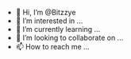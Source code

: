 - 👋 Hi, I’m @Bitzzye
- 👀 I’m interested in ...
- 🌱 I’m currently learning ...
- 💞️ I’m looking to collaborate on ...
- 📫 How to reach me ...

<!---
Bitzzye/Bitzzye is a ✨ special ✨ repository because its `README.md` (this file) appears on your GitHub profile.
You can click the Preview link to take a look at your changes.
--->
